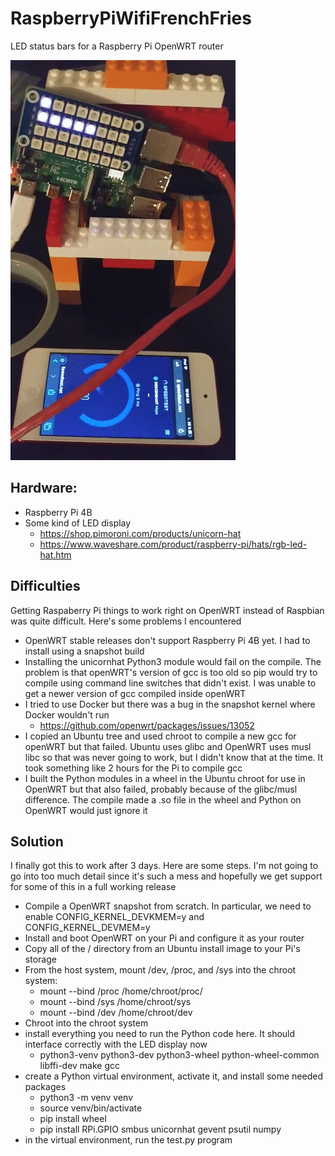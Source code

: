 # RaspberryPiWifiFrenchFries
LED status bars for a Raspberry Pi OpenWRT router

![Code in action](/img/animated.gif)

## Hardware:
  * Raspberry Pi 4B
  * Some kind of LED display
    * https://shop.pimoroni.com/products/unicorn-hat
    * https://www.waveshare.com/product/raspberry-pi/hats/rgb-led-hat.htm

## Difficulties
Getting Raspaberry Pi things to work right on OpenWRT instead of Raspbian was quite difficult. Here's some problems I encountered

  * OpenWRT stable releases don't support Raspberry Pi 4B yet. I had to install using a snapshot build
  * Installing the unicornhat Python3 module would fail on the compile. The problem is that openWRT's version of gcc is too old so pip would try to compile using command line switches that didn't exist. I was unable to get a newer version of gcc compiled inside openWRT
  * I tried to use Docker but there was a bug in the snapshot kernel where Docker wouldn't run
    * https://github.com/openwrt/packages/issues/13052
  * I copied an Ubuntu tree and used chroot to compile a new gcc for openWRT but that failed. Ubuntu uses glibc and OpenWRT uses musl libc so that was never going to work, but I didn't know that at the time. It took something like 2 hours for the Pi to compile gcc
  * I built the Python modules in a wheel in the Ubuntu chroot for use in OpenWRT but that also failed, probably because of the glibc/musl difference. The compile made a .so file in the wheel and Python on OpenWRT would just ignore it
  
## Solution
I finally got this to work after 3 days. Here are some steps. I'm not going to go into too much detail since it's such a mess and hopefully we get support for some of this in a full working release

  * Compile a OpenWRT snapshot from scratch. In particular, we need to enable CONFIG_KERNEL_DEVKMEM=y and CONFIG_KERNEL_DEVMEM=y
  * Install and boot OpenWRT on your Pi and configure it as your router
  * Copy all of the / directory from an Ubuntu install image to your Pi's storage
  * From the host system, mount /dev, /proc, and /sys into the chroot system:
    * mount --bind /proc /home/chroot/proc/
    * mount --bind /sys /home/chroot/sys
    * mount --bind /dev /home/chroot/dev
  * Chroot into the chroot system
  * install everything you need to run the Python code here. It should interface correctly with the LED display now
    * python3-venv python3-dev python3-wheel python-wheel-common libffi-dev make gcc
  * create a Python virtual environment, activate it, and install some needed packages
    * python3 -m venv venv
    * source venv/bin/activate
    * pip install wheel 
    * pip install RPi.GPIO smbus unicornhat gevent psutil numpy
  * in the virtual environment, run the test.py program
